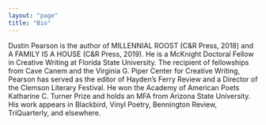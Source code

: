 ```yaml
---
layout: "page"
title: "Bio"
---
```


Dustin Pearson is the author of MILLENNIAL ROOST (C&R Press, 2018) and A FAMILY IS A HOUSE (C&R Press, 2019). He is a McKnight Doctoral Fellow in Creative Writing at Florida State University. The recipient of fellowships from Cave Canem and the Virginia G. Piper Center for Creative Writing, Pearson has served as the editor of Hayden’s Ferry Review and a Director of the Clemson Literary Festival. He won the Academy of American Poets Katharine C. Turner Prize and holds an MFA from Arizona State University. His work appears in Blackbird, Vinyl Poetry, Bennington Review, TriQuarterly, and elsewhere.
